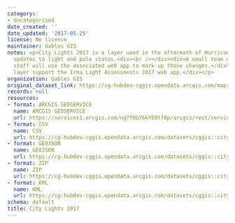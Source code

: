 ```yaml
---
category:
- Uncategorised
date_created: ''
date_updated: '2017-05-25'
license: No licence
maintainer: Gables GIS
notes: <p>City Lights 2017 is a layer used in the aftermath of Hurricane Irma to make
  updates to light and pole status.<div><br /></div><div>A small team of Public Works
  staff will use the associated web app to mark up those changes.</div><div><br /></div><div>This
  layer support the Irma Light Assessments 2017 web app.</div></p>
organization: Gables GIS
original_dataset_link: https://cg-hubdev-cggis.opendata.arcgis.com/maps/cggis::city-lights-2017
records: null
resources:
- format: ARCGIS GEOSERVICE
  name: ARCGIS GEOSERVICE
  url: https://services1.arcgis.com/ug7Y0GY6kYE0tf0p/arcgis/rest/services/City_Lights_NEW/FeatureServer/0
- format: CSV
  name: CSV
  url: https://cg-hubdev-cggis.opendata.arcgis.com/datasets/cggis::city-lights-2017.csv?outSR=%7B%22latestWkid%22%3A2236%2C%22wkid%22%3A102658%7D
- format: GEOJSON
  name: GEOJSON
  url: https://cg-hubdev-cggis.opendata.arcgis.com/datasets/cggis::city-lights-2017.geojson?outSR=%7B%22latestWkid%22%3A2236%2C%22wkid%22%3A102658%7D
- format: ZIP
  name: ZIP
  url: https://cg-hubdev-cggis.opendata.arcgis.com/datasets/cggis::city-lights-2017.zip?outSR=%7B%22latestWkid%22%3A2236%2C%22wkid%22%3A102658%7D
- format: KML
  name: KML
  url: https://cg-hubdev-cggis.opendata.arcgis.com/datasets/cggis::city-lights-2017.kml?outSR=%7B%22latestWkid%22%3A2236%2C%22wkid%22%3A102658%7D
schema: default
title: City Lights 2017
---
```

